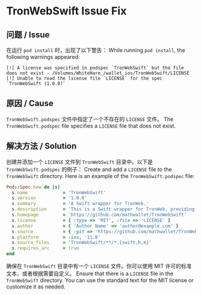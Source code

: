 
# TronWebSwift Issue Fix

## 问题 / Issue
在运行 `pod install` 时，出现了以下警告：
While running `pod install`, the following warnings appeared:

```
[!] A license was specified in podspec `TronWebSwift` but the file does not exist - /Volumes/WhiteHare_/wallet_ios/TronWebSwift/LICENSE
[!] Unable to read the license file `LICENSE` for the spec `TronWebSwift (1.0.0)`
```

## 原因 / Cause
`TronWebSwift.podspec` 文件中指定了一个不存在的 `LICENSE` 文件。
The `TronWebSwift.podspec` file specifies a `LICENSE` file that does not exist.

## 解决方法 / Solution
创建并添加一个 `LICENSE` 文件到 `TronWebSwift` 目录中。以下是 `TronWebSwift.podspec` 的例子：
Create and add a `LICENSE` file to the `TronWebSwift` directory. Here is an example of the `TronWebSwift.podspec` file:

```ruby
Pod::Spec.new do |s|
  s.name             = 'TronWebSwift'
  s.version          = '1.0.0'
  s.summary          = 'A Swift wrapper for TronWeb.'
  s.description      = 'This is a Swift wrapper for TronWeb, providing the necessary functionalities for interacting with Tron blockchain.'
  s.homepage         = 'https://github.com/mathwallet/TronWebSwift'
  s.license          = { :type => 'MIT', :file => 'LICENSE' }
  s.author           = { 'Author Name' => 'author@example.com' }
  s.source           = { :git => 'https://github.com/mathwallet/TronWebSwift.git', :tag => '1.0.0' }
  s.platform         = :ios, '11.0'
  s.source_files     = 'TronWebSwift/**/*.{swift,h,m}'
  s.requires_arc     = true
end
```

确保在 `TronWebSwift` 目录中有一个 `LICENSE` 文件。你可以使用 MIT 许可的标准文本，或者根据需要自定义。
Ensure that there is a `LICENSE` file in the `TronWebSwift` directory. You can use the standard text for the MIT license or customize it as needed.
